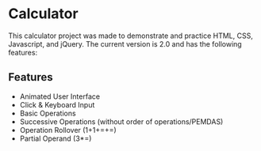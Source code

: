 # Calculator
This calculator project was made to demonstrate and practice HTML, CSS, Javascript, and jQuery. The current version is 2.0 and has the following features:

## Features
- Animated User Interface
- Click & Keyboard Input
- Basic Operations
- Successive Operations (without order of operations/PEMDAS)
- Operation Rollover (1+1+=+=)
- Partial Operand (3*=)
